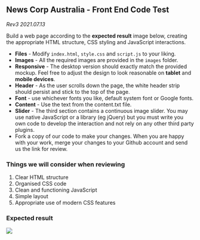 ## News Corp Australia - Front End Code Test

*Rev3 2021.07.13*

Build a web page according to the **expected result** image below, creating the appropriate HTML structure, CSS styling and JavaScript interactions.
* **Files** - Modify `index.html`, `style.css` and `script.js` to your liking.
* **Images** - All the required images are provided in the `images` folder.
* **Responsive** - The desktop version should exactly match the provided mockup. Feel free to adjust the design to look reasonable on **tablet** and **mobile devices**.
* **Header** - As the user scrolls down the page, the white header strip should persist and stick to the top of the page.
* **Font** -  use whichever fonts you like, default system font or Google fonts.
* **Content** - Use the text from the content.txt file.
* **Slider** - The third section contains a continuous image slider. You may use native JavaScript or a library (eg jQuery) but you must write you own code to develop the interaction and not rely on any other third party plugins.
* Fork a copy of our code to make your changes. When you are happy with your work, merge your changes to your Github account and send us the link for review.

### Things we will consider when reviewing

1. Clear HTML structure
2. Organised CSS code
3. Clean and functioning JavaScript
4. Simple layout
5. Appropriate use of modern CSS features

### Expected result
![](https://github.com/mdhaines/front-end-code-test/blob/main/images/expected-result.png)